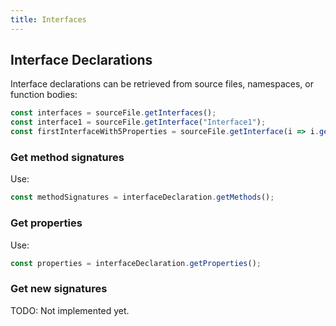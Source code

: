 ```yaml
---
title: Interfaces
---
```


## Interface Declarations

Interface declarations can be retrieved from source files, namespaces, or function bodies:

```typescript
const interfaces = sourceFile.getInterfaces();
const interface1 = sourceFile.getInterface("Interface1");
const firstInterfaceWith5Properties = sourceFile.getInterface(i => i.getProperties().length === 5);
```

### Get method signatures

Use:

```typescript
const methodSignatures = interfaceDeclaration.getMethods();
```

### Get properties

Use:

```typescript
const properties = interfaceDeclaration.getProperties();
```

### Get new signatures

TODO: Not implemented yet.
